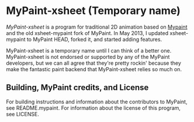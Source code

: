 # MyPaint-xsheet (Temporary name)

*MyPaint-xsheet* is a program for traditional 2D animation based on [Mypaint](http://mypaint.intilinux.com/) and the old xsheet-mypaint fork of MyPaint. In May 2013, I updated xsheet-mypaint to MyPaint HEAD, forked it, and started adding features.

MyPaint-xsheet is a temporary name until I can think of a better one. MyPaint-xsheet is not endorsed or supported by any of the MyPaint developers, but we can all agree that they're pretty rockin' because they make the fantastic paint backend that MyPaint-xsheet relies so much on.

## Building, MyPaint credits, and License

For building instructions and information about the contributors to MyPaint, see README.mypaint. For information about the license of this program, see LICENSE.